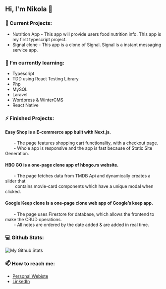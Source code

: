 ## Hi, I'm Nikola 👋


### 🔭 Current Projects:

- Nutrition App - This app will provide users food nutrition info. This app is my first typescript project. 
- Signal clone - This app is a clone of Signal. Signal is a instant messaging service app.

### 🌱 I’m currently learning:

- Typescript
- TDD using React Testing Library
- Php
- MySQL
- Laravel
- Wordpress & WinterCMS
- React Native

### ⚡ Finished Projects:

#### Easy Shop is a E-commerce app built with Next.js.
  - The page features shopping cart functionality, with a checkout page.\
  - Whole app is responsive and the app is fast because of Static Site Generation. 

#### HBO GO is a one-page clone app of hbogo.rs website.
  - The page fetches data from TMDB Api and dynamically creates a slider that \
    contains movie-card components which have a unique modal when clicked.

#### Google Keep clone is a one-page clone web app of Google’s keep app.
  - The page uses Firestore for database, which allows the frontend to make the CRUD operations.\
  - All notes are ordered by the date added & are added in real time. 

### 💻 Github Stats:
 ![My Github Stats](https://github-readme-stats.vercel.app/api?username=vujic02&&show_icons=true&theme=tokyonight&count_private=true)
 
### 📫 How to reach me:
 - [Personal Webiste](https://nikolavujic.com)
 - [LinkedIn](https://www.linkedin.com/in/nikola-vuji%C4%87/)
